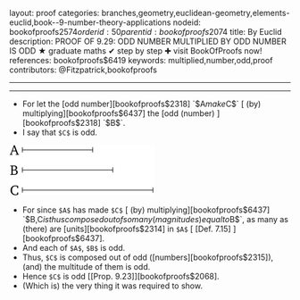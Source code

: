 layout: proof
categories: branches,geometry,euclidean-geometry,elements-euclid,book--9-number-theory-applications
nodeid: bookofproofs$2574
orderid: 50
parentid: bookofproofs$2074
title: By Euclid
description: PROOF OF 9.29: ODD NUMBER MULTIPLIED BY ODD NUMBER IS ODD &#9733; graduate maths &#10004; step by step &#10010; visit BookOfProofs now!
references: bookofproofs$6419
keywords: multiplied,number,odd,proof
contributors: @Fitzpatrick,bookofproofs

---


---



* For let the [odd number][bookofproofs$2318] `$A$` make `$C$` [ (by) multiplying][bookofproofs$6437] the [odd (number) ][bookofproofs$2318] `$B$`.
* I say that `$C$` is odd.

![fig28e](https://github.com/bookofproofs/bookofproofs.github.io/blob/main/_sources/_assets/images/euclid/Book09/fig28e.png?raw=true)

* For since `$A$` has made `$C$` [ (by) multiplying][bookofproofs$6437] `$B$`, `$C$` is thus composed out of so many (magnitudes) equal to `$B$`, as many as (there) are [units][bookofproofs$2314] in `$A$` [ [Def. 7.15] ][bookofproofs$6437].
* And each of `$A$`, `$B$` is odd.
* Thus, `$C$` is composed out of odd ([numbers][bookofproofs$2315]), (and) the multitude of them is odd.
* Hence `$C$` is odd [[Prop. 9.23]][bookofproofs$2068].
* (Which is) the very thing it was required to show.
